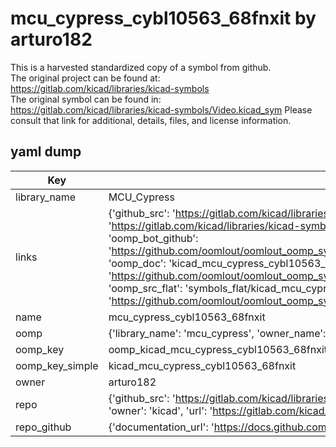 # mcu_cypress_cybl10563_68fnxit by arturo182  
This is a harvested standardized copy of a symbol from github.  
The original project can be found at:  
https://gitlab.com/kicad/libraries/kicad-symbols  
The original symbol can be found in:
https://gitlab.com/kicad/libraries/kicad-symbols/Video.kicad_sym
Please consult that link for additional, details, files, and license information.  
## yaml dump  
| Key | Value |  
| --- | --- |  
| library_name | MCU_Cypress |  
| links | {'github_src': 'https://gitlab.com/kicad/libraries/kicad-symbols/Video.kicad_sym', 'github_src_repo': 'https://gitlab.com/kicad/libraries/kicad-symbols', 'oomp_bot': 'kicad_mcu_cypress_cybl10563_68fnxit/working', 'oomp_bot_github': 'https://github.com/oomlout/oomlout_oomp_symbol_bot/tree/main/kicad_mcu_cypress_cybl10563_68fnxit/working', 'oomp_doc': 'kicad_mcu_cypress_cybl10563_68fnxit/working', 'oomp_doc_github': 'https://github.com/oomlout/oomlout_oomp_symbol_doc/tree/main/kicad_mcu_cypress_cybl10563_68fnxit/working', 'oomp_src_flat': 'symbols_flat/kicad_mcu_cypress_cybl10563_68fnxit/working', 'oomp_src_flat_github': 'https://github.com/oomlout/oomlout_oomp_symbol_src/tree/main/kicad_mcu_cypress_cybl10563_68fnxit/working'} |  
| name | mcu_cypress_cybl10563_68fnxit |  
| oomp | {'library_name': 'mcu_cypress', 'owner_name': 'kicad', 'symbol_name': 'mcu_cypress_cybl10563_68fnxit'} |  
| oomp_key | oomp_kicad_mcu_cypress_cybl10563_68fnxit |  
| oomp_key_simple | kicad_mcu_cypress_cybl10563_68fnxit |  
| owner | arturo182 |  
| repo | {'github_src': 'https://gitlab.com/kicad/libraries/kicad-symbols/Video.kicad_sym', 'name': 'libraries/kicad-symbols', 'owner': 'kicad', 'url': 'https://gitlab.com/kicad/libraries/kicad-symbols'} |  
| repo_github | {'documentation_url': 'https://docs.github.com/rest/repos/repos#get-a-repository', 'message': 'Not Found'} |  

